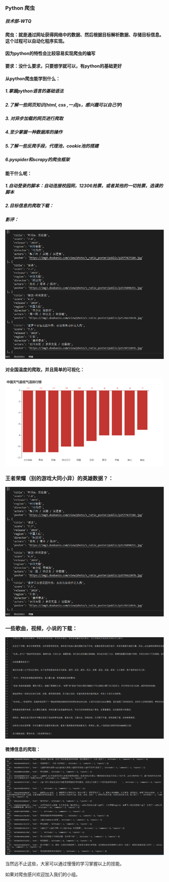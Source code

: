 ### Python 爬虫


#####											                                 技术部-WTQ

#### 爬虫：就是通过网址获得网络中的数据、然后根据目标解析数据、存储目标信息。这个过程可以自动化程序实现。

#### 因为python的特性会比较容易实现爬虫的编写

#### 要求：没什么要求，只要想学就可以，有python的基础更好

#### 从python爬虫能学到什么：

#####		1.掌握python语言的基础语法

##### 		2.了解一些网页知识(html, css ,一点js，感兴趣可以自己学)

#####		3. 对异步加载的网页进行爬取

#####	    4.至少掌握一种数据库的操作

##### 		5.了解一些反爬手段，代理池，cookie池的搭建

##### 	   6.pyspider和scrapy的爬虫框架

   

#### 能干什么呢：

##### 1.自动登录的脚本：自动连接校园网，12306抢票，或者其他的一切抢票，选课的脚本

##### 2.目标信息的爬取下载：

##### 影评：

![1584892070966.png](https://github.com/wtqustb/Python3Spiders_Study/raw/01f78408a437b012a952b7a37dc061690ec91903/1584892070966.png)











#### 对全国温度的爬取，并且简单的可视化：



![1584892147138.png](https://github.com/wtqustb/Python3Spiders_Study/raw/master/1584892147138.png?raw=true)







### 王者荣耀（别的游戏大同小异）的英雄数据？：

![1584892070966.png](https://github.com/wtqustb/Python3Spiders_Study/raw/master/1584892070966.png?raw=true)











### 一些歌曲，视频，小说的下载：

![1584892612593.png](https://github.com/wtqustb/Python3Spiders_Study/raw/master/1584892612593.png?raw=true)





#### 微博信息的爬取：

![捕获.PNG](https://github.com/wtqustb/Python3Spiders_Study/raw/master/%E6%8D%95%E8%8E%B7.PNG?raw=true)







当然远不止这些，大家可以通过慢慢的学习掌握以上的技能。

如果对爬虫感兴欢迎加入我们的小组。







  





###	

